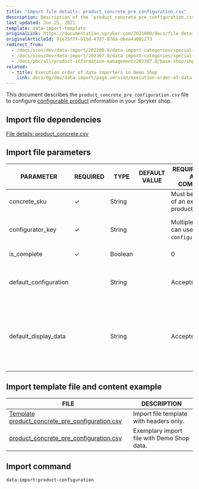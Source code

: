 ```yaml
---
title: "Import file details: product_concrete_pre_configuration.csv"
description: Description of the `product_concrete_pre_configuration.csv` import file.
last_updated: Jun 25, 2021
template: data-import-template
originalLink: https://documentation.spryker.com/2021080/docs/file-details-product-concrete-pre-configurationcsv
originalArticleId: 81e75f7f-b1bd-4707-870a-dbea4a001273
redirect_from:
  - /docs/scos/dev/data-import/202200.0/data-import-categories/special-product-types/configurable-product-import-category/file-details-product-concrete-pre-configuration.csv.html
  - /docs/scos/dev/data-import/202307.0/data-import-categories/special-product-types/configurable-product-import-category/file-details-product-concrete-pre-configuration.csv.html
  - /docs/pbc/all/product-information-management/202307.0/base-shop/import-and-export-data/file-details-product-concrete-pre-configuration.csv.html
related:
  - title: Execution order of data importers in Demo Shop
    link: docs/dg/dev/data-import/page.version/execution-order-of-data-importers.html
---
```


This document describes the `product_concrete_pre_configuration.csv` file to configure [configurable product](/docs/pbc/all/product-information-management/{{page.version}}/base-shop/feature-overviews/configurable-product-feature-overview/configurable-product-feature-overview.html) information in your Spryker shop.

## Import file dependencies

[File details: product_concrete.csv](/docs/pbc/all/product-information-management/{{page.version}}/base-shop/import-and-export-data/products-data-import/import-file-details-product-concrete.csv.html#import-file-parameters)

## Import file parameters

| PARAMETER | REQUIRED | TYPE | DEFAULT VALUE | REQUIREMENTS AND COMMENTS | DESCRIPTION |
| --- | --- | --- | --- | --- | --- |
| concrete_sku | ✓ | String | | Must be an SKU of an existing product. | Unique product identifier. |
| configurator_key | ✓ | String | | Multiple products can use the same `configurator_key`. | Unique identifier of a product configurator to be used for this product. |
| is_complete | ✓ | Boolean | | 0 | True = `1` <br> False = `0` | Defines if product configuration is complete by default.
| default_configuration | | String |  | Accepts JSON. | Defines the configuration customers start configuring the product with. |
| default_display_data | | String |  | Accepts JSON. | Defines the configuration to be displayed to customers when they start configuring the product. The parameters are taken from `default_configuration`. |

## Import template file and content example

| FILE | DESCRIPTION |
| --- | --- |
| [Template product_concrete_pre_configuration.csv](https://spryker.s3.eu-central-1.amazonaws.com/docs/Developer+Guide/Back-End/Data+Manipulation/Data+Ingestion/Data+Import/Data+Import+Categories/Catalog+Setup/Products/Template+product_concrete_pre_configuration.csv) | Import file template with headers only. |
| [product_concrete_pre_configuration.csv](https://spryker.s3.eu-central-1.amazonaws.com/docs/Developer+Guide/Back-End/Data+Manipulation/Data+Ingestion/Data+Import/Data+Import+Categories/Catalog+Setup/Products/product_concrete_pre_configuration.csv) | Exemplary import file with Demo Shop data. |

## Import command

```bash
data:import:product-configuration
```
